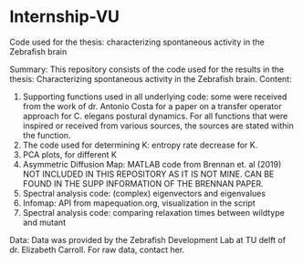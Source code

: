 # Internship-VU
Code used for the thesis: characterizing spontaneous activity in the Zebrafish brain



Summary:
This repository consists of the code used for the results in the thesis: Characterizing spontaneous activity in the Zebrafish brain. 
Content:
1. Supporting functions used in all underlying code: some were received from the work of dr. Antonio Costa for a paper on a transfer operator approach for C. elegans postural dynamics. 
For all functions that were inspired or received from various sources, the sources are stated within the function.
2. The code used for determining K: entropy rate decrease for K.
3. PCA plots, for different K
4. Asymmetric Diffusion Map: MATLAB code from Brennan et. al (2019) NOT INCLUDED IN THIS REPOSITORY AS IT IS NOT MINE. CAN BE FOUND IN THE SUPP INFORMATION OF THE BRENNAN PAPER.
5. Spectral analysis code: (complex) eigenvectors and eigenvalues
6. Infomap: API from mapequation.org, visualization in the script
7. Spectral analysis code: comparing relaxation times between wildtype and mutant


Data:
Data was provided by the Zebrafish Development Lab at TU delft of dr. Elizabeth Carroll. For raw data, contact her.

